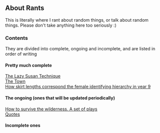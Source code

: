 <body>
  <h2>About Rants</h2>
  <p>This is literally where I rant about random things, or talk about random things. Please don't take anything here too seriously :)</p>
  <h3>Contents</h3>
  <p>They are divided into complete, ongoing and incomplete, and are listed in order of writing</p>
  <h4>Pretty much complete</h4>
  <p><a href="https://shan-mei.github.io/shanmeis-notes/ranting/lazy-susan-technique.html"><span class="button">The Lazy Susan Technique</span></a><br><a href="https://shan-mei.github.io/shanmeis-notes/ranting/the-town.html"><span class="button">The Town</span></a><br><a href="https://shan-mei.github.io/shanmeis-notes/ranting/skirt-lengths"><span class="button">How skirt lengths correspond the female identifying hierarchy in year 9</span></a></p>
  <h4>The ongoing (ones that will be updated periodically)</h4>
  <p><a href="https://shan-mei.github.io/shanmeis-notes/ranting/palmtree.html"><span class="button">How to survive the wilderness. A set of plays</span></a><br><a href="https://shan-mei.github.io/shanmeis-notes/ranting/quotes.html"><span class="button">Quotes</span></a></p>
  <h4>Incomplete ones</h4>
</body>
